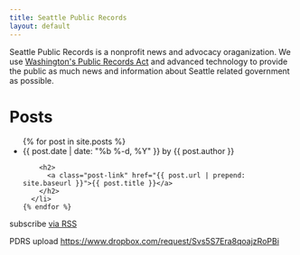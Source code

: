```yaml
---
title: Seattle Public Records
layout: default
---
```

<div class="home">
  <p>Seattle Public Records is a nonprofit news and advocacy oraganization. We use <a href="http://apps.leg.wa.gov/rcw/default.aspx?cite=42.56&full=true">Washington's Public Records Act</a> and advanced technology to provide the public as much news and information about Seattle related government as possible.</p>
  <h1 class="page-heading">Posts</h1>

  <ul class="post-list">
    {% for post in site.posts %}
      <li>
        {{ post.date | date: "%b %-d, %Y" }} by {{ post.author }} 

        <h2>
          <a class="post-link" href="{{ post.url | prepend: site.baseurl }}">{{ post.title }}</a>
        </h2>
      </li>
    {% endfor %}
  </ul>

  <p class="rss-subscribe">subscribe <a href="{{ " feed.xml"="" |="" prepend:="" site.baseurl="" }}"="">via RSS</a></p>
PDRS upload <a href="https://www.dropbox.com/request/Svs5S7Era8qoajzRoPBi">https://www.dropbox.com/request/Svs5S7Era8qoajzRoPBi</a>
</div>

